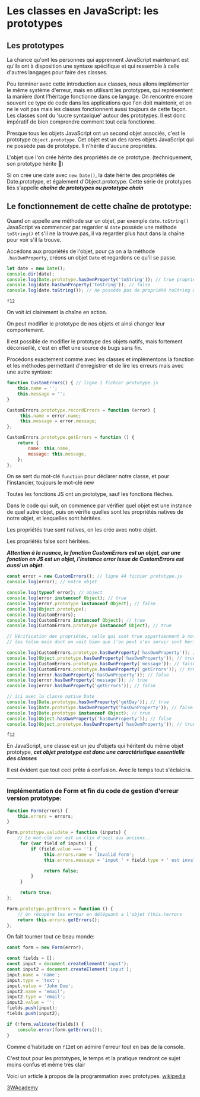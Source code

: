 # Les classes en JavaScript: les prototypes


## Les prototypes

La chance qu'ont les personnes qui apprennent JavaScript maintenant est qu'ils ont à disposition une syntaxe spécifique et qui ressemble à celle d'autres langages pour faire des classes.

Pou terminer avec cette introduction aux classes, nous allons implémenter le même système d'erreur, mais en utilisant les prototypes, qui représentent la manière dont l'héritage fonctionne dans ce langage. On rencontre encore souvent ce type de code dans les applications que l'on doit maintenir, et on ne le voit pas mais les classes fonctionnent aussi toujours de cette façon. Les classes sont du 'sucre syntaxique' autour des prototypes. Il est donc impératif de bien comprendre comment tout cela fonctionne.

Presque tous les objets JavaScript ont un second objet associés, c'est le prototype `Object.prototype`. Cet objet est un des rares objets JavaScript qui ne possède pas de prototype. Il n'hérite d'aucune propriétés.

L'objet que l'on crée hérite des propriétés de ce prototype. (techniquement, son prototype hérite 🤯)

Si on crée une date avec `new Date()`, la date hérite des propriétés de Date.prototype, et également d'Object.prototype. Cette série de prototypes liés s'appelle **_chaîne de prototypes ou prototype chain_**

## Le fonctionnement de cette chaîne de prototype:

Quand on appelle une méthode sur un objet, par exemple `date.toString()` JavaScript va commencer par regarder si `date` possède une méthode `toString()` et s'il ne la trouve pas, il va regarder plus haut dans la chaîne pour voir s'il la trouve.

Accédons aux propriétés de l'objet, pour ça on a la méthode `.hasOwnProperty`, créons un objet `Date` et regardons ce qu'il se passe.
```javascript
let date = new Date();
console.dir(date);
console.log(Date.prototype.hasOwnProperty('toString')); // true propriété native.
console.log(date.hasOwnProperty('toString')); // false
console.log(date.toString()); // ne possède pas de propriété toString mais on peut s'en servir puisqu'on l'hérite du constructeur Date 
```
`f12`

On voit ici clairement la chaîne en action.

On peut modifier le prototype de nos objets et ainsi changer leur comportement.

Il est possible de modifier le prototype des objets natifs, mais fortement déconseillé, c'est en effet une source de bugs sans fin.

Procédons exactement comme avec les classes et implémentons la fonction et les méthodes permettant d'enregistrer et de lire les erreurs mais avec une autre syntaxe:
```javascript
function CustomErrors() { // ligne 1 fichier prototype.js
    this.name = '';
    this.message = '';
}

CustomErrors.prototype.recordErrors = function (error) {
     this.name = error.name;
     this.message = error.message;
};

CustomErrors.prototype.getErrors = function () {
    return {
        name: this.name,
        message: this.message,
    };
};
```

On se sert du mot-clé `function` pour déclarer notre classe, et pour l'instancier, toujours le mot-clé new

Toutes les fonctions JS ont un prototype, sauf les fonctions flèches.

Dans le code qui suit, on commence par vérifier quel objet est une instance de quel autre objet, puis on vérifie quelles sont les propriétés natives de notre objet, et lesquelles sont héritées.

Les propriétés true sont natives, on les crée avec notre objet.

Les propriétés false sont héritées.

**_Attention à la nuance, la fonction CustomErrors est un objet, car une fonction en JS est un objet, l'instance error issue de CustomErrors est aussi un objet._**

```javascript
const error = new CustomErrors(); // ligne 44 fichier prototype.js
console.log(error); // notre objet

console.log(typeof error); // object
console.log(error instanceof Object); // true
console.log(error.prototype instanceof Object); // false
console.log(Object.prototype);
console.log(CustomErrors);
console.log(CustomErrors instanceof Object); // true
console.log(CustomErrors.prototype instanceof Object); // true

// Vérification des propriétés, celle qui sont true appartiennent à notre objet;
// les false mais dont on voit bien que l'on peut s'en servir sont héritées d'Object.prototype.

console.log(CustomErrors.prototype.hasOwnProperty('hasOwnProperty')); // false
console.log(Object.prototype.hasOwnProperty('hasOwnProperty')); // true
console.log(CustomErrors.prototype.hasOwnProperty('message')); // false
console.log(CustomErrors.prototype.hasOwnProperty('getErrors')); // true
console.log(error.hasOwnProperty('hasOwnProperty')); // false
console.log(error.hasOwnProperty('message')); // true
console.log(error.hasOwnProperty('getErrors')); // false

// ici avec la classe native Date
console.log(Date.prototype.hasOwnProperty('getDay')); // true
console.log(Date.prototype.hasOwnProperty('hasOwnProperty')); // false
console.log(Date.prototype instanceof Object); // true
console.log(Object.hasOwnProperty('hasOwnProperty')); // false
console.log(Object.prototype.hasOwnProperty('hasOwnProperty')); // true
```

`f12`

En JavaScript, une classe est un jeu d'objets qui héritent du même objet prototype, **_cet objet prototype est donc une caractéristique essentielle des classes_**

Il est évident que tout ceci prête à confusion. Avec le temps tout s'éclaicira.

* * *

### Implémentation de Form et fin du code de gestion d'erreur version prototype:

```javascript
function Form(errors) {
    this.errors = errors;
}

Form.prototype.validate = function (inputs) {
    // Le mot-clé var est un clin d'oeil aux anciens..
     for (var field of inputs) {
         if (field.value === '') {
              this.errors.name = 'Invalid Form';
              this.errors.message = 'input ' + field.type + ' est invalide';

              return false;
         }
     }

     return true;
};

Form.prototype.getErrors = function () {
    // on récupère les erreur en déléguant a l'objet (this.)errors
    return this.errors.getErrors();
};
```

On fait tourner tout ce beau monde:

```javascript
const form = new Form(error);

const fields = [];
const input = document.createElement('input');
const input2 = document.createElement('input');
input.name = 'name';
input.type = 'text';
input.value = 'John Doe';
input2.name = 'email';
input2.type = 'email';
input2.value = '';
fields.push(input);
fields.push(input2);

if (!form.validate(fields)) {
    console.error(form.getErrors());
}
```

Comme d'habitude on `f12`et on admire l'erreur tout en bas de la console.

C'est tout pour les prototypes, le temps et la pratique rendront 
ce sujet moins confus et même très clair

Voici un article à propos de la programmation avec prototypes. [wikipedia](https://en.wikipedia.org/wiki/Prototype-based_programming)

[3WAcademy](https://3wa.fr)

